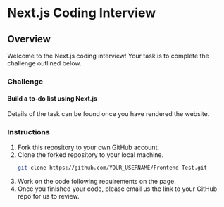 # Next.js Coding Interview

## Overview
Welcome to the Next.js coding interview! Your task is to complete the challenge outlined below.

### Challenge
#### Build a to-do list using Next.js
Details of the task can be found once you have rendered the website.

### Instructions

1. Fork this repository to your own GitHub account.
2. Clone the forked repository to your local machine.
   ```bash
   git clone https://github.com/YOUR_USERNAME/Frontend-Test.git
3. Work on the code following requirements on the page.
4. Once you finished your code, please email us the link to your GitHub repo for us to review.
